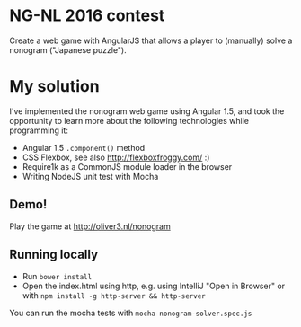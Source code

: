 # NG-NL 2016 contest

Create a web game with AngularJS that allows a player to (manually) solve a nonogram ("Japanese puzzle").

# My solution

I've implemented the nonogram web game using Angular 1.5, and took the opportunity to learn more about the following technologies while programming it:

* Angular 1.5 `.component()` method
* CSS Flexbox, see also http://flexboxfroggy.com/ :)
* Require1k as a CommonJS module loader in the browser
* Writing NodeJS unit test with Mocha

## Demo!

Play the game at http://oliver3.nl/nonogram

## Running locally

* Run `bower install`
* Open the index.html using http, e.g. using IntelliJ "Open in Browser" or with `npm install -g http-server && http-server`

You can run the mocha tests with `mocha nonogram-solver.spec.js`


